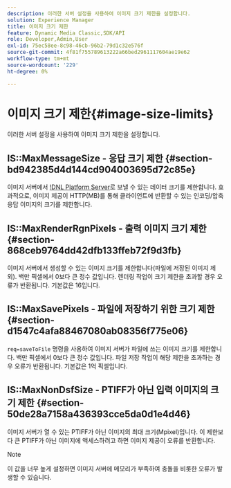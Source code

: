 ```yaml
---
description: 이러한 서버 설정을 사용하여 이미지 크기 제한을 설정합니다.
solution: Experience Manager
title: 이미지 크기 제한
feature: Dynamic Media Classic,SDK/API
role: Developer,Admin,User
exl-id: 75ec58ee-8c98-46cb-96b2-79d1c32e576f
source-git-commit: 4f81f755789613222a66bed2961117604ae19e62
workflow-type: tm+mt
source-wordcount: '229'
ht-degree: 0%

---
```


# 이미지 크기 제한{#image-size-limits}

이러한 서버 설정을 사용하여 이미지 크기 제한을 설정합니다.

## IS::MaxMessageSize - 응답 크기 제한 {#section-bd942385d4d144cd904003695d72c85e}

이미지 서버에서 [!DNL Platform Server](으)로 보낼 수 있는 데이터 크기를 제한합니다. 효과적으로, 이미지 제공이 HTTP(MB)를 통해 클라이언트에 반환할 수 있는 인코딩/압축 응답 이미지의 크기를 제한합니다.

## IS::MaxRenderRgnPixels - 출력 이미지 크기 제한 {#section-868ceb9764dd42dfb133ffeb72f9d3fb}

이미지 서버에서 생성할 수 있는 이미지 크기를 제한합니다(파일에 저장된 이미지 제외). 백만 픽셀에서 0보다 큰 정수 값입니다. 렌더링 작업이 크기 제한을 초과할 경우 오류가 반환됩니다. 기본값은 16입니다.

## IS::MaxSavePixels - 파일에 저장하기 위한 크기 제한 {#section-d1547c4afa88467080ab08356f775e06}

`req=saveToFile` 명령을 사용하여 이미지 서버가 파일에 쓰는 이미지 크기를 제한합니다. 백만 픽셀에서 0보다 큰 정수 값입니다. 파일 저장 작업이 해당 제한을 초과하는 경우 오류가 반환됩니다. 기본값은 1억 픽셀입니다.

## IS::MaxNonDsfSize - PTIFF가 아닌 입력 이미지의 크기 제한 {#section-50de28a7158a436393cce5da0d1e4d46}

이미지 서버가 열 수 있는 PTIFF가 아닌 이미지의 최대 크기(Mpixel)입니다. 이 제한보다 큰 PTIFF가 아닌 이미지에 액세스하려고 하면 이미지 제공이 오류를 반환합니다.

>[!NOTE]
>
>이 값을 너무 높게 설정하면 이미지 서버에 메모리가 부족하여 충돌을 비롯한 오류가 발생할 수 있습니다.
